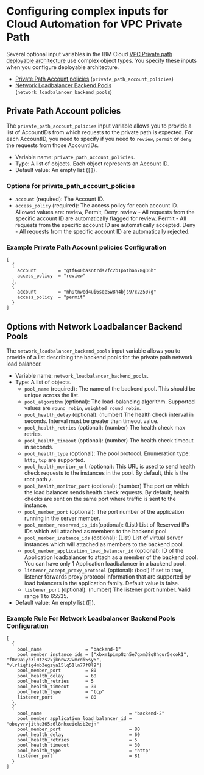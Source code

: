 # Configuring complex inputs for Cloud Automation for VPC Private Path

Several optional input variables in the IBM Cloud [VPC Private path deployable architecture](https://cloud.ibm.com/catalog#deployable_architecture) use complex object types. You specify these inputs when you configure deployable architecture.

- [Private Path Account policies](#options-with-acc-policies) (`private_path_account_policies`)
- [Network Loadbalancer Backend Pools](#options-with-backend-pools) (`network_loadbalancer_backend_pools`)

## Private Path Account policies <a name="options-with-acc-policies"></a>

The `private_path_account_policies` input variable allows you to provide a list of AccountIDs from which requests to the private path is expected. For each AccountID, you need to specify if you need to `review`, `permit` or `deny` the requests from those AccountIDs.

- Variable name: `private_path_account_policies`.
- Type: A list of objects. Each object represents an Account ID.
- Default value: An empty list (`[]`).

### Options for private_path_account_policies

  - `account` (required): The Account ID.
  - `access_policy` (required): The access policy for each account ID. Allowed values are: review, Permit, Deny. review - All requests from the specific account ID are automatically flagged for review. Permit - All requests from the specific account ID are automatically accepted. Deny - All requests from the specific account ID are automatically rejected.

### Example Private Path Account policies Configuration

```hcl
[
  {
    account        = "gtf640basntrds7fc2b1p6than78g36h"
    access_policy  = "review"
  },
  {
    account        = "nh9tnwed4ui6sqe5w8n4bjs97c22507g"
    access_policy  = "permit"
  }
]
```

## Options with Network Loadbalancer Backend Pools <a name="options-with-backend-pools"></a>

The `network_loadbalancer_backend_pools` input variable allows you to provide of a list describing the backend pools for the private path network load balancer.

- Variable name: `network_loadbalancer_backend_pools`.
- Type: A list of objects.
  - `pool_name` (required): The name of the backend pool. This should be unique across the list.
  - `pool_algorithm` (optional): The load-balancing algorithm. Supported values are `round_robin`, `weighted_round_robin`.
  - `pool_health_delay` (optional): (number) The health check interval in seconds. Interval must be greater than timeout value.
  - `pool_health_retries` (optional): (number) The health check max retries.
  - `pool_health_timeout` (optional): (number) The health check timeout in seconds.
  - `pool_health_type` (optional): The pool protocol. Enumeration type: `http`, `tcp` are supported.
  - `pool_health_monitor_url` (optional): This URL is used to send health check requests to the instances in the pool. By default, this is the root path `/`.
  - `pool_health_monitor_port` (optional): (number) The port on which the load balancer sends health check requests. By default, health checks are sent on the same port where traffic is sent to the instance.
  - `pool_member_port` (optional): The port number of the application running in the server member.
  - `pool_member_reserved_ip_ids`(optional): (List) List of Reserved IPs IDs which will attached as members to the backend pool.
  - `pool_member_instance_ids` (optional): (List) List of virtual server instances which will attached as members to the backend pool.
  - `pool_member_application_load_balancer_id` (optional): ID of the Application loadbalancer to attach as a member of the backend pool. You can have only 1 Application loadbalancer in a backend pool.
  - `listener_accept_proxy_protocol` (optional): (bool) If set to true, listener forwards proxy protocol information that are supported by load balancers in the application family. Default value is false.
  - `listener_port` (optional): (number) The listener port number. Valid range 1 to 65535.
- Default value: An empty list ([]).


### Example Rule For Network Loadbalancer Backend Pools Configuration

```hcl
[
  {
    pool_name                = "backend-1"
    pool_member_instance_ids = ["xbxm1pimp8zn5e7gxm38q8hgur5ecok1", "f0v9aiyc3l0t2s2xjknnw22vmcdi5sy6", "vlrliqfig4mb3egzya15lq51ln77f8l9"]
    pool_member_port         = 80
    pool_health_delay        = 60
    pool_health_retries      = 5
    pool_health_timeout      = 30
    pool_health_type         = "tcp"
    listener_port            = 80
  },
  {
    pool_name                                = "backend-2"
    pool_member_application_load_balancer_id = "obxyvrvjithe365z6l8nhxeieksb2ejn"
    pool_member_port                         = 80
    pool_health_delay                        = 60
    pool_health_retries                      = 5
    pool_health_timeout                      = 30
    pool_health_type                         = "http"
    listener_port                            = 81
  }
]
```
